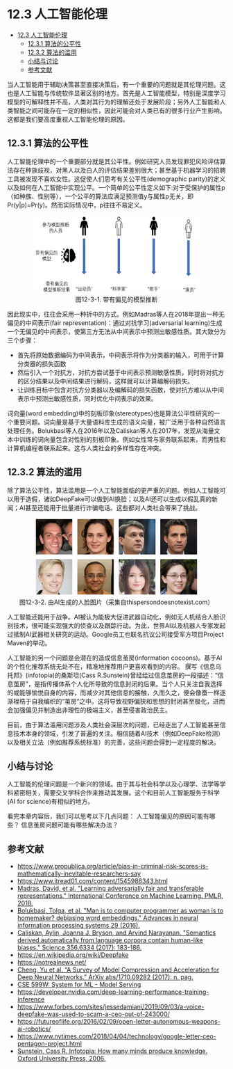 <!--Copyright © Microsoft Corporation. All rights reserved.
  适用于[License](https://github.com/microsoft/AI-System/blob/main/LICENSE)版权许可-->


# 12.3 人工智能伦理

- [12.3 人工智能伦理](#123-人工智能伦理)
  - [12.3.1 算法的公平性](#1231-算法的公平性)
  - [12.3.2 算法的滥用](#1232-算法的滥用)
  - [小结与讨论](#小结与讨论)
  - [参考文献](#参考文献)

当人工智能用于辅助决策甚至直接决策后，有一个重要的问题就是其伦理问题。这也是人工智能与传统软件显著区别的地方。首先是人工智能模型，特别是深度学习模型的可解释性并不高，人类对其行为的理解还处于发展阶段；另外人工智能和人类智能之间可能存在一定的相似性，因此可能会对人类已有的很多行业产生影响。这都是我们要高度重视人工智能伦理的原因。

## 12.3.1 算法的公平性

人工智能伦理中的一个重要部分就是其公平性。例如研究人员发现罪犯风险评估算法存在种族歧视，对黑人以及白人的评估结果差别很大；甚至基于机器学习的招聘工具被发现不喜欢女性。这促使人们思考有关公平性(demographic parity)的定义以及如何在人工智能中实现公平。一个简单的公平性定义如下:对于受保护的属性p（如种族、性别等），一个公平的算法应满足预测值y与属性p无关，即Pr(y|p)=Pr(y)。然而实际情况中，p往往不易定义。

<center> <img src="./img/3/12-3-1-bias.png" width="380" height="180" /></center>
<center>图12-3-1. 带有偏见的模型推断</center>

因此现实中，往往会采用一种折中的方式。例如Madras等人在2018年提出一种无偏见的中间表示(fair representation)：通过对抗学习(adversarial learning)生成一个无偏见的中间表示，使第三方无法从中间表示中预测出敏感性质。其大致分为三个步骤：

- 首先将原始数据编码为中间表示，中间表示将作为分类器的输入，可用于计算分类器的损失函数
- 然后引入一个对抗方，对抗方尝试基于中间表示预测敏感性质，同时将对抗方的区分结果以及中间结果进行解码，这样就可以计算编解码损失。
- 让训练目标中包含对抗方分类器以及编解码的损失函数，使对抗方难以从中间表示中预测出敏感性质，同时优化中间表示的效果。

词向量(word embedding)中的刻板印象(stereotypes)也是算法公平性研究的一个重要问题。词向量是基于大量语料库生成的语义向量，被广泛用于各种自然语言处理任务。Bolukbasi等人在2016年以及Caliskan等人在2017年，发现从海量文本中训练的词向量包含对性别的刻板印象。例如女性常与家务联系起来，而男性和计算机编程者联系起来。这与人类社会的多样性存在冲突。

## 12.3.2 算法的滥用

除了算法公平性，算法滥用是一个人工智能面临的更严重的问题。例如人工智能可以用于造假，诸如DeepFake可以做到AI换脸；以及AI还可以生成以假乱真的新闻；AI甚至还能用于批量进行诈骗电话。这些都对人类社会带来了挑战。

<center> <img src="./img/3/12-3-2-deepfake.png" width="380" height="180" /></center>
<center>图12-3-2. 由AI生成的人脸图片（采集自thispersondoesnotexist.com）</center>

人工智能还能用于战争。AI被认为能极大促进武器自动化，例如无人机结合人脸识别技术，很可能实现强大的侦查以及跟踪行动。为此，世界AI以及机器人专家发起过抵制AI武器相关研究的运动。Google员工也联名抗议公司接受军方项目Project Maven的举动。

人工智能的另一个问题是会潜在的造成信息茧房(information cocoons)。基于AI的个性化推荐系统无处不在，精准地推荐用户更喜欢看到的内容。 撰写《信息乌托邦》(infotopia)的桑斯坦(Cass R.Sunstein)曾经给过信息茧房的一段描述：“信息茧房”，是指传播体系个人化所导致的信息封闭的后果。当个人只关注自我选择的或能够愉悦自身的内容，而减少对其他信息的接触，久而久之，便会像蚕一样逐渐桎梏于自我编织的“茧房”之中。这将导致视野偏狭和思想的封闭甚至极化，进而会加强偏见并制造出非理性的极端主义，甚至侵害政治民主。

目前，由于算法滥用问题涉及人类社会深层次的问题，已经走出了人工智能甚至信息技术本身的领域，引发了普遍的关注。相信随着AI技术（例如DeepFake检测）以及相关立法（例如推荐系统标准）的完善，这些问题会得到一定程度的解决。

## 小结与讨论

人工智能的伦理问题是一个新兴的领域。由于其与社会科学以及心理学、法学等学科紧密相关，需要交叉学科合作来推动其发展。这个和目前人工智能服务于科学(AI for science)有相似的地方。

看完本章内容后，我们可以思考以下几点问题：
人工智能偏见的原因可能有哪些？
信息茧房问题可能有哪些解决办法？

## 参考文献

- https://www.propublica.org/article/bias-in-criminal-risk-scores-is-mathematically-inevitable-researchers-say
- https://www.itread01.com/content/1545988343.html
- [Madras, David, et al. "Learning adversarially fair and transferable representations." International Conference on Machine Learning. PMLR, 2018.](http://proceedings.mlr.press/v80/madras18a/madras18a.pdf)
- [Bolukbasi, Tolga, et al. "Man is to computer programmer as woman is to homemaker? debiasing word embeddings." Advances in neural information processing systems 29 (2016).](https://proceedings.neurips.cc/paper/2016/file/a486cd07e4ac3d270571622f4f316ec5-Paper.pdf)
- [Caliskan, Aylin, Joanna J. Bryson, and Arvind Narayanan. "Semantics derived automatically from language corpora contain human-like biases." Science 356.6334 (2017): 183-186.](https://www.science.org/doi/full/10.1126/science.aal4230?casa_token=kHptPlpl-f8AAAAA:3-Xw5Nn_SFPaKV2U-02U9WFv_F5yKsdjsG-2bv_-peKn-uwA0IFbKEmg9MfNctGKMmwex2iEGRk7STJC)
- https://en.wikipedia.org/wiki/Deepfake
- https://notrealnews.net/
- [Cheng, Yu et al. “A Survey of Model Compression and Acceleration for Deep Neural Networks.” ArXiv abs/1710.09282 (2017): n. pag.](https://arxiv.org/abs/1710.09282)
- [CSE 599W: System for ML - Model Serving](https://dlsys.cs.washington.edu/)
- https://developer.nvidia.com/deep-learning-performance-training-inference 
- https://www.forbes.com/sites/jessedamiani/2019/09/03/a-voice-deepfake-was-used-to-scam-a-ceo-out-of-243000/
- https://futureoflife.org/2016/02/09/open-letter-autonomous-weapons-ai-robotics/
- https://www.nytimes.com/2018/04/04/technology/google-letter-ceo-pentagon-project.html
- [Sunstein, Cass R. Infotopia: How many minds produce knowledge. Oxford University Press, 2006.](http://citeseerx.ist.psu.edu/viewdoc/download?doi=10.1.1.854.1150&rep=rep1&type=pdf) 